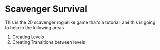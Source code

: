 # Scavenger Survival
This is the 2D scavenger roguelike game that's a tutorial, and this is going to help in the following areas:

1. Creating Levels
2. Creating Transitions between levels
